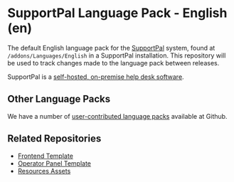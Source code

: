 # SupportPal Language Pack  - English (en)

The default English language pack for the [SupportPal](https://www.supportpal.com) system, found at `/addons/Languages/English` in a SupportPal installation. This repository will be used to track changes made to the language pack between releases.

SupportPal is a [self-hosted, on-premise help desk software](https://www.supportpal.com).

## Other Language Packs

We have a number of [user-contributed language packs](https://github.com/supportpal?q=addon-language-&type=all&language=&sort=) available at Github.

## Related Repositories

- [Frontend Template](https://github.com/supportpal/frontend-template)
- [Operator Panel Template](https://github.com/supportpal/operator-template)
- [Resources Assets](https://github.com/supportpal/resources-assets)